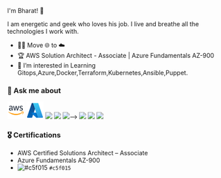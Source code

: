 I'm Bharat! 👋

I am energetic and geek who loves his job. I live and breathe all the technologies I work with.

- 👨‍💻 Move 🌐 to ☁️
- 🏆 AWS Solution Architect - Associate | Azure Fundamentals AZ-900 
- 👀 I’m interested in Learning Gitops,Azure,Docker,Terraform,Kubernetes,Ansible,Puppet.

### 💬 Ask me about

<img height="40" src="https://raw.githubusercontent.com/github/explore/master/topics/aws/aws.png"></a>
<img height="40" src="https://raw.githubusercontent.com/github/explore/master/topics/azure/azure.png"></a>
<img height="40" src="https://www.vectorlogo.zone/logos/terraformio/terraformio-icon.svg"></a>
<img height="40" src="https://www.vectorlogo.zone/logos/docker/docker-icon.svg"></a>
<img height="40" src="https://www.vectorlogo.zone/logos/argoprojio/argoprojio-icon.svg"></a>-->
<img height="40" src="https://www.vectorlogo.zone/logos/linux/linux-icon.svg"></a>
<img height="40" src="https://www.vectorlogo.zone/logos/jenkins/jenkins-icon.svg"></a>
<img height="40" src="https://www.vectorlogo.zone/logos/ansible/ansible-icon.svg"></a>

### 🎖️ Certifications
- AWS Certified Solutions Architect – Associate
- Azure Fundamentals AZ-900
- ![#c5f015](https://placehold.co/15x15/c5f015/c5f015.png) `#c5f015`

